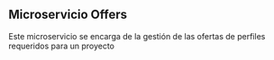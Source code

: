 ## Microservicio Offers

Este microservicio se encarga de la gestión de las ofertas de perfiles requeridos para un proyecto